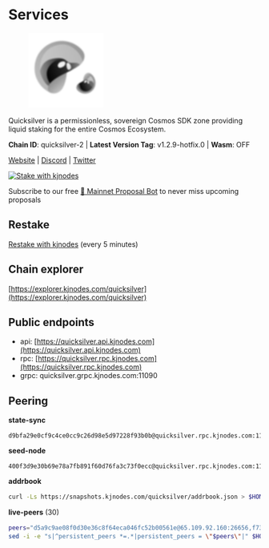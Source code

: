 # Services

<figure><img src="https://raw.githubusercontent.com/kj89/cosmos-images/main/logos/quicksilver.png" width="150" alt=""><figcaption></figcaption></figure>

Quicksilver is a permissionless, sovereign Cosmos SDK zone providing liquid staking for the entire Cosmos Ecosystem.

**Chain ID**: quicksilver-2 | **Latest Version Tag**: v1.2.9-hotfix.0 | **Wasm**: OFF

[Website](https://quicksilver.zone) | [Discord](https://discord.gg/quicksilverprotocol) | [Twitter](https://twitter.com/quicksilverzone)

[![Stake with kjnodes](https://i.ibb.co/cr44Q8j/button-stake-with-kjnodes.png)](https://restake.app/quicksilver/quickvaloper1fqfgpwdngmmay6ah7mg9y4k7ayykpzu6l3ht2m)

Subscribe to our free [🤖 Mainnet Proposal Bot](https://t.me/kjnodes_proposal_bot) to never miss upcoming proposals

## Restake

[Restake with kjnodes](https://restake.app/quicksilver/quickvaloper1fqfgpwdngmmay6ah7mg9y4k7ayykpzu6l3ht2m) (every 5 minutes)
## Chain explorer
[https://explorer.kjnodes.com/quicksilver](https://explorer.kjnodes.com/quicksilver)

## Public endpoints

* api: [https://quicksilver.api.kjnodes.com](https://quicksilver.api.kjnodes.com)
* rpc: [https://quicksilver.rpc.kjnodes.com](https://quicksilver.rpc.kjnodes.com)
* grpc: quicksilver.grpc.kjnodes.com:11090

## Peering

**state-sync**

```text
d9bfa29e0cf9c4ce0cc9c26d98e5d97228f93b0b@quicksilver.rpc.kjnodes.com:11656
```

**seed-node**

```text
400f3d9e30b69e78a7fb891f60d76fa3c73f0ecc@quicksilver.rpc.kjnodes.com:11659
```

**addrbook**
```bash
curl -Ls https://snapshots.kjnodes.com/quicksilver/addrbook.json > $HOME/.quicksilverd/config/addrbook.json
```

**live-peers** (30)
```bash
peers="d5a9c9ae08f0d30e36c8f64eca046fc52b00561e@65.109.92.160:26656,f73b2b887e7d1c01a3d753db359a0058e634e767@65.108.201.154:2090,71f722098fc28c2f39026af58d539f387451ddb0@65.109.86.210:27656,cdd8e0e425f107d249389a5e4cea3494185d4a3a@193.70.45.106:11156,d9bfa29e0cf9c4ce0cc9c26d98e5d97228f93b0b@65.109.88.38:11656,f73ee3d2450f41bcf1b2975552cdf60a118a64c9@46.4.50.247:11656,3b3c0037090a1b5ef9f7ac58ff79f33dffdd188a@142.132.253.112:15656,e3dd956ac4081ba42ae3d038edd6d80ddf092751@198.199.90.99:26656,a4f29a68180d1a1c931b50e2438a63b0d45d6915@89.58.48.229:26656,c3ec2daba16e457ca5117079f34ff49e99e7572d@65.109.94.221:35656,6785dbb8a0138600e0e0faaa77baa375451b38bb@162.55.132.48:15620,ef1cb5bff5b76957f02636a30d5d85d861a35dbe@65.109.92.240:21026,ebafaa0d0087ecfc785b095d6a91a67a12eecd80@5.9.100.25:26656,ebc272824924ea1a27ea3183dd0b9ba713494f83@195.3.220.136:27026,4de2811fd20d33110daf62223975beccecbe55a0@15.235.114.195:26656,8a0740d4b70629c26022db7525132da0062bf42b@194.62.99.114:26656,0ad45ecd219b9151ac17951dc1cd6303bcda2b58@65.109.106.169:26656,e726816f42831689eab9378d5d577f1d06d25716@176.9.188.21:26656,225a08945298003a397eb6a51854525948fd9a5b@162.55.245.149:2010,602700ce2ed57b2176514ec2ecbda079caa7a536@178.170.40.28:15620,03b3e3093b6cd33fba9f00cea6c2a560f89c61d6@195.14.6.2:26656,96bd0e87a5e5b88e8ce637aa3c7aa4f4803b1d03@198.244.203.179:26656,c8b01e6700d048b1aae34d76f5c56511b2a90ab1@57.128.133.24:26656,b71ddbe0702383c73128f759a910a6d55ccee3b6@46.4.112.18:11656,bcbc620d23148bc8c42bfb21fc8bd6d1e779d83f@146.59.118.31:32182,7b5fc2dfe1ca54840bd1ea7c332a7516d8ae772f@65.108.130.171:26656,08ab5be08f12754381c0fd088bb36d9d294f54c6@65.109.21.74:26656,9bd2b7e39fb0d823402f22c90e3000fdf3cd05bf@88.99.104.180:26656,0865ef3e5a613f75f17a0092bd47e71d8c171124@51.222.44.116:15656,cbc2c7a7cd39750abee0dcd5dd2832feddbde20e@50.21.173.76:26656"
sed -i -e "s|^persistent_peers *=.*|persistent_peers = \"$peers\"|" $HOME/.quicksilverd/config/config.toml
```
